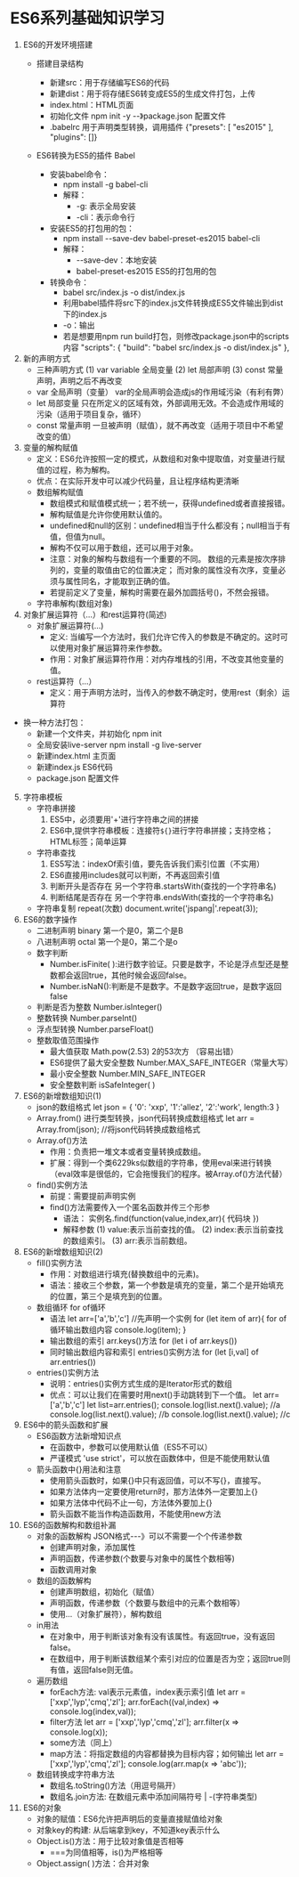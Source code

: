 # ES6系列基础知识学习
1. ES6的开发环境搭建
    - 搭建目录结构
        - 新建src：用于存储编写ES6的代码
        - 新建dist：用于将存储ES6转变成ES5的生成文件打包，上传
        - index.html：HTML页面
        - 初始化文件 npm init -y --》package.json 配置文件
        - .babelrc 用于声明类型转换，调用插件
        {"presets": [
            "es2015"
        ],
        "plugins": []}

    - ES6转换为ES5的插件 Babel
        - 安装babel命令：
            - npm install -g babel-cli
            - 解释：
                -  -g: 表示全局安装
                - -cli：表示命令行
        - 安装ES5的打包用的包： 
            - npm install --save-dev babel-preset-es2015 babel-cli
            - 解释：
                - --save-dev：本地安装
                - babel-preset-es2015 ES5的打包用的包
        - 转换命令：
            - babel src/index.js -o dist/index.js
            - 利用babel插件将src下的index.js文件转换成ES5文件输出到dist下的index.js
            - -o：输出
            - 若是想要用npm run build打包，则修改package.json中的scripts内容
            "scripts": {
                "build": "babel src/index.js -o dist/index.js"
            },
2. 新的声明方式
    - 三种声明方式
    (1) var variable 全局变量
    (2) let 局部声明
    (3) const 常量声明，声明之后不再改变
    - var 全局声明（变量）
    var的全局声明会造成js的作用域污染（有利有弊）
    - let 局部变量
    只在所定义的区域有效，外部调用无效。不会造成作用域的污染（适用于项目复杂，循环）
    - const 常量声明
    一旦被声明（赋值），就不再改变（适用于项目中不希望改变的值）
3. 变量的解构赋值
    - 定义：ES6允许按照一定的模式，从数组和对象中提取值，对变量进行赋值的过程，称为解构。
    - 优点：在实际开发中可以减少代码量，且让程序结构更清晰
    - 数组解构赋值
        - 数组模式和赋值模式统一；若不统一，获得undefined或者直接报错。
        - 解构赋值是允许你使用默认值的。
        - undefined和null的区别：undefined相当于什么都没有；null相当于有值，但值为null。
        - 解构不仅可以用于数组，还可以用于对象。
        - 注意：对象的解构与数组有一个重要的不同。
        数组的元素是按次序排列的，变量的取值由它的位置决定；
        而对象的属性没有次序，变量必须与属性同名，才能取到正确的值。
        - 若提前定义了变量，解构时需要在最外加圆括号()，不然会报错。
    - 字符串解构(数组对象)
4. 对象扩展运算符（...）和rest运算符(简述)
    - 对象扩展运算符(...)
        - 定义: 当编写一个方法时，我们允许它传入的参数是不确定的。这时可以使用对象扩展运算符来作参数。
        - 作用：对象扩展运算符作用：对内存堆栈的引用，不改变其他变量的值。
    - rest运算符（...）
        - 定义：用于声明方法时，当传入的参数不确定时，使用rest（剩余）运算符

- 换一种方法打包：
    - 新建一个文件夹，并初始化 npm init
    - 全局安装live-server npm install -g live-server
    - 新建index.html 主页面
    - 新建index.js ES6代码
    - package.json 配置文件
5. 字符串模板
    - 字符串拼接
        1. ES5中，必须要用'+'进行字符串之间的拼接 
        2. ES6中,提供字符串模板：连接符`${}`进行字符串拼接；支持空格；HTML标签；简单运算
    - 字符串查找
        1. ES5写法：indexOf索引值，要先告诉我们索引位置（不实用）
        2. ES6直接用includes就可以判断，不再返回索引值  
        3. 判断开头是否存在 另一个字符串.startsWith(查找的一个字符串名)
        4. 判断结尾是否存在 另一个字符串.endsWith(查找的一个字符串名)
    - 字符串复制 repeat(次数)
    document.write('jspang|'.repeat(3));
6. ES6的数字操作
    - 二进制声明 binary 第一个是0，第二个是B
    - 八进制声明 octal 第一个是0，第二个是o
    - 数字判断
        - Number.isFinite( ):进行数字验证。只要是数字，不论是浮点型还是整数都会返回true，其他时候会返回false。
        - Number.isNaN():判断是不是数字。不是数字返回true，是数字返回false
    - 判断是否为整数 Number.isInteger()
    - 整数转换  Number.parseInt()
    - 浮点型转换  Number.parseFloat()
    - 整数取值范围操作
        - 最大值获取 Math.pow(2.53) 2的53次方 （容易出错）
        - ES6提供了最大安全整数 Number.MAX_SAFE_INTEGER（常量大写）
        - 最小安全整数 Number.MIN_SAFE_INTEGER
        - 安全整数判断 isSafeInteger( )
7. ES6的新增数组知识(1)
    - json的数组格式
    let json = {
        '0': 'xxp',
        '1':'allez',
        '2':'work',
        length:3
    }
    - Array.from() 进行类型转换，json代码转换成数组格式
    let arr = Array.from(json); //将json代码转换成数组格式
    - Array.of()方法
        - 作用：负责把一堆文本或者变量转换成数组。
        - 扩展：得到一个类6229ks似数组的字符串，使用eval来进行转换（eval效率是很低的，它会拖慢我们的程序。被Array.of()方法代替）
    - find()实例方法
        - 前提：需要提前声明实例
        - find()方法需要传入一个匿名函数并传三个形参
            - 语法：
            实例名.find(function(value,index,arr){
                代码块
            })
            - 解释参数
            (1) value:表示当前查找的值。
            (2) index:表示当前查找的数组索引。
            (3) arr:表示当前数组。
8. ES6的新增数组知识(2)
    - fill()实例方法
        - 作用：对数组进行填充(替换数组中的元素)。
        - 语法：接收三个参数，第一个参数是填充的变量，第二个是开始填充的位置，第三个是填充到的位置。
    - 数组循环 for of循环
        - 语法
        let arr=['a','b','c'] //先声明一个实例
        for (let item of arr){ for of循环输出数组内容
            console.log(item);
        }
        - 输出数组的索引 arr.keys()方法
        for (let i of arr.keys())
        - 同时输出数组内容和索引 entries()实例方法
        for (let [i,val] of arr.entries())
    - entries()实例方法
        - 说明：entries()实例方式生成的是Iterator形式的数组
        - 优点：可以让我们在需要时用next()手动跳转到下一个值。
        let arr=['a','b','c']
        let list=arr.entries();
        console.log(list.next().value); //a
        console.log(list.next().value); //b
        console.log(list.next().value); //c
9. ES6中的箭头函数和扩展
    - ES6函数方法新增知识点
        - 在函数中，参数可以使用默认值（ES5不可以）
        - 严谨模式 'use strict'，可以放在函数体中，但是不能使用默认值
    - 箭头函数中{}用法和注意
        - 使用箭头函数时，如果{}中只有返回值，可以不写{}，直接写。
        - 如果方法体内一定要使用return时，那方法体外一定要加上{}
        - 如果方法体中代码不止一句，方法体外要加上{}
        - 箭头函数不能当作构造函数用，不能使用new方法
10. ES6的函数解构和数组补漏
    - 对象的函数解构 JSON格式---》可以不需要一个个传递参数
        - 创建声明对象，添加属性
        - 声明函数，传递参数(个数要与对象中的属性个数相等)
        - 函数调用对象
    - 数组的函数解构
        - 创建声明数组，初始化（赋值）
        - 声明函数，传递参数（个数要与数组中的元素个数相等）
        - 使用...（对象扩展符），解构数组
    - in用法
        - 在对象中，用于判断该对象有没有该属性。有返回true，没有返回false。
        - 在数组中，用于判断该数组某个索引对应的位置是否为空；返回true则有值，返回false则无值。
    - 遍历数组
        - forEach方法: val表示元素值，index表示索引值
        let arr = ['xxp','lyp','cmq','zl'];
        arr.forEach((val,index) => console.log(index,val));
        - filter方法
        let arr = ['xxp','lyp','cmq','zl'];
        arr.filter(x => console.log(x));
        - some方法（同上）
        - map方法：将指定数组的内容都替换为目标内容；如何输出
        let arr = ['xxp','lyp','cmq','zl'];
        console.log(arr.map(x => 'abc'));
    - 数组转换成字符串方法
        - 数组名.toString()方法（用逗号隔开）
        - 数组名.join方法: 在数组元素中添加间隔符号 | -(字符串类型)
11. ES6的对象
    - 对象的赋值：ES6允许把声明后的变量直接赋值给对象
    - 对象key的构建: 从后端拿到key，不知道key表示什么
    - Object.is()方法：用于比较对象值是否相等
        - ===为同值相等，is()为严格相等
    - Object.assign( )方法：合并对象
